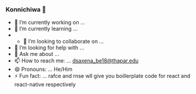 ### Konnichiwa 👋 

- 🔭 I’m currently working on ... 
- 🌱 I’m currently learning ... 
- - 👯 I’m looking to collaborate on ... 
- 🤔 I’m looking for help with ... 
- 💬 Ask me about ... 
- 📫 How to reach me: ... dsaxena_be18@thapar.edu
- 😄 Pronouns:  ... He/Him
- ⚡ Fun fact: ... rafce and rnse wll give you boillerplate code for react and react-native respectively


